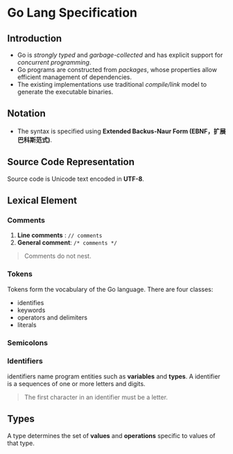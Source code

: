# Go Lang Specification

## Introduction

- Go is *strongly typed* and *garbage-collected* and has explicit support for *concurrent programming*.
- Go programs are constructed from *packages*, whose properties allow efficient management of dependencies.
- The existing implementations use traditional *compile/link* model to generate the executable binaries.

## Notation

- The syntax is specified using **Extended Backus-Naur Form (EBNF，扩展巴科斯范式)**. 

## Source Code Representation

Source code is Unicode text encoded in **UTF-8**.

## Lexical Element

### Comments

1. **Line comments** : `// comments`
2. **General comment**: `/* comments */`

> Comments do not nest.

### Tokens

Tokens form the vocabulary of the Go language. There are four classes:
- identifies
- keywords
- operators and delimiters
- literals

### Semicolons

### Identifiers

identifiers name program entities such as **variables** and **types**. A identifier is a sequences of one or more letters and digits. 

> The first character in an identifier must be a letter.


## Types

A type determines the set of **values** and **operations** specific to values of that type.

